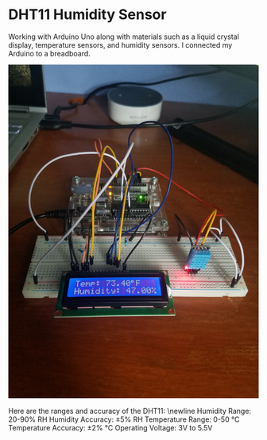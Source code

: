 # DHT11 Humidity Sensor

Working with Arduino Uno along with materials such as a liquid crystal display, temperature sensors, and humidity sensors. I connected my Arduino to a breadboard.


![DHT11 Sensor](/TempHumid.jpg)



Here are the ranges and accuracy of the DHT11:
\newline
Humidity Range: 20-90% RH
Humidity Accuracy: ±5% RH
Temperature Range: 0-50 °C
Temperature Accuracy: ±2% °C
Operating Voltage: 3V to 5.5V



